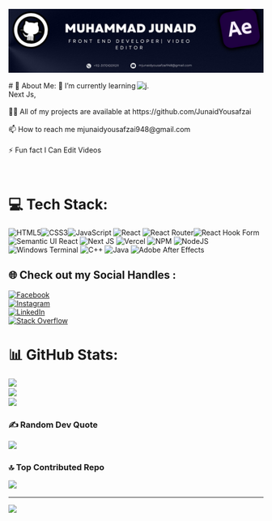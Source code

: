 ![logo](https://github.com/JunaidYousafzai/JunaidYousafzai/blob/main/Github%20Banner.jpeg)

<img  align="right" alt="j." width="250"  src="https://media0.giphy.com/media/zhYSVCirREeIZtONCI/200.gif">
# 💫 About Me:
🌱 I’m currently learning Next Js,<br><br>👨‍💻 All of my projects are available at https://github.com/JunaidYousafzai<br><br>📫 How to reach me mjunaidyousafzai948@gmail.com<br><br>⚡ Fun fact I Can Edit Videos
<br />
<br />
<br />

# 💻 Tech Stack:
![HTML5](https://img.shields.io/badge/html5-%23E34F26.svg?style=for-the-badge&logo=html5&logoColor=white)![CSS3](https://img.shields.io/badge/css3-%231572B6.svg?style=for-the-badge&logo=css3&logoColor=white)![JavaScript](https://img.shields.io/badge/javascript-%23323330.svg?style=for-the-badge&logo=javascript&logoColor=%23F7DF1E) ![React](https://img.shields.io/badge/react-%2320232a.svg?style=for-the-badge&logo=react&logoColor=%2361DAFB) ![React Router](https://img.shields.io/badge/React_Router-CA4245?style=for-the-badge&logo=react-router&logoColor=white)![React Hook Form](https://img.shields.io/badge/React%20Hook%20Form-%23EC5990.svg?style=for-the-badge&logo=reacthookform&logoColor=white) ![Semantic UI React](https://img.shields.io/badge/Semantic%20UI%20React-%2335BDB2.svg?style=for-the-badge&logo=SemanticUIReact&logoColor=white) ![Next JS](https://img.shields.io/badge/Next-black?style=for-the-badge&logo=next.js&logoColor=white) ![Vercel](https://img.shields.io/badge/vercel-%23000000.svg?style=for-the-badge&logo=vercel&logoColor=white) ![NPM](https://img.shields.io/badge/NPM-%23CB3837.svg?style=for-the-badge&logo=npm&logoColor=white) ![NodeJS](https://img.shields.io/badge/node.js-6DA55F?style=for-the-badge&logo=node.js&logoColor=white) ![Windows Terminal](https://img.shields.io/badge/Windows%20Terminal-%234D4D4D.svg?style=for-the-badge&logo=windows-terminal&logoColor=white)
![C++](https://img.shields.io/badge/c++-%2300599C.svg?style=for-the-badge&logo=c%2B%2B&logoColor=white) ![Java](https://img.shields.io/badge/java-%23ED8B00.svg?style=for-the-badge&logo=openjdk&logoColor=white) 
![Adobe After Effects](https://img.shields.io/badge/Adobe%20After%20Effects-9999FF.svg?style=for-the-badge&logo=Adobe%20After%20Effects&logoColor=white)

## 🌐 Check out my Social Handles :

[![Facebook](https://img.shields.io/badge/Facebook-%231877F2.svg?logo=Facebook&logoColor=white)](https://www.facebook.com/junaid.yousafzai.140)
<br/>
[![Instagram](https://img.shields.io/badge/Instagram-%23E4405F.svg?logo=Instagram&logoColor=white)](https://www.instagram.com/junaid.webdev/?igsh=azh4NnpyejhjNDl4) 
<br/>
[![LinkedIn](https://img.shields.io/badge/LinkedIn-%230077B5.svg?logo=linkedin&logoColor=white)](https://www.linkedin.com/in/junaid-yousafzai-980b27262/) 
<br/>
[![Stack Overflow](https://img.shields.io/badge/-Stackoverflow-FE7A16?logo=stack-overflow&logoColor=white)](https://stackoverflow.com/users/27088659/junaid-muhammad)

# 📊 GitHub Stats:
![](https://github-readme-stats.vercel.app/api?username=JunaidYousafzai&theme=dark&hide_border=false&include_all_commits=false&count_private=false)<br/>
![](https://github-readme-streak-stats.herokuapp.com/?user=JunaidYousafzai&theme=dark&hide_border=false)<br/>
![](https://github-readme-stats.vercel.app/api/top-langs/?username=JunaidYousafzai&theme=dark&hide_border=false&include_all_commits=false&count_private=false&layout=compact)

### ✍️ Random Dev Quote
![](https://quotes-github-readme.vercel.app/api?type=horizontal&theme=radical)

### 🔝 Top Contributed Repo
![](https://github-contributor-stats.vercel.app/api?username=JunaidYousafzai&limit=5&theme=dark&combine_all_yearly_contributions=true)

---
[![](https://visitcount.itsvg.in/api?id=JunaidYousafzai&icon=0&color=0)](https://visitcount.itsvg.in)

